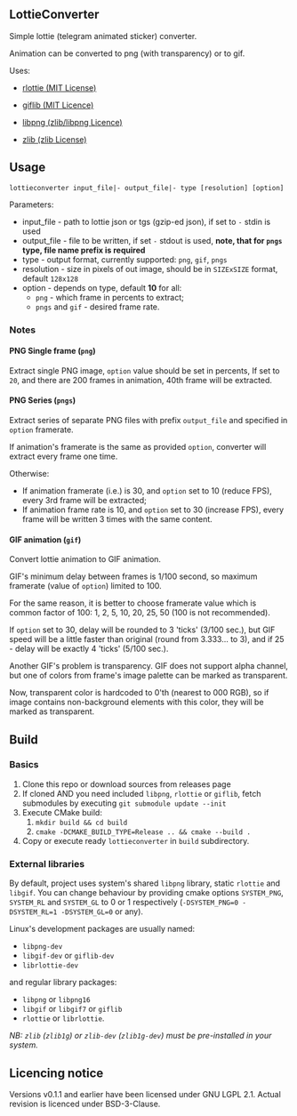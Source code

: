 ## LottieConverter
Simple lottie (telegram animated sticker) converter.

Animation can be converted to png (with transparency) or to gif.

Uses:

* [rlottie (MIT License)](https://github.com/Samsung/rlottie)

* [giflib (MIT Licence)](http://giflib.sourceforge.net)

* [libpng (zlib/libpng Licence)](http://www.libpng.org/pub/png/libpng.html)

* [zlib (zlib License)](https://zlib.net)

## Usage
`lottieconverter input_file|- output_file|- type [resolution] [option]`

Parameters:

* input_file - path to lottie json or tgs (gzip-ed json), if set to `-` stdin is used
* output_file - file to be written, if set `-` stdout is used, **note, that for `pngs` type, file name prefix is required**
* type - output format, currently supported: `png`, `gif`, `pngs`
* resolution - size in pixels of out image, should be in `SIZExSIZE` format, default `128x128`
* option - depends on type, default **10** for all:
    * `png` - which frame in percents to extract;
    * `pngs` and `gif` - desired frame rate.

### Notes
#### PNG Single frame (`png`)
Extract single PNG image, `option` value should be set in percents, 
If set to `20`, and there are 200 frames in animation, 40th frame will be extracted.

#### PNG Series (`pngs`)
Extract series of separate PNG files with prefix `output_file` and specified in `option` framerate.

If animation's framerate is the same as provided `option`, converter will extract every frame one time.

Otherwise:
* If animation framerate (i.e.) is 30, and `option` set to 10 (reduce FPS), 
every 3rd frame will be extracted;
* If animation frame rate is 10, and `option` set to 30 (increase FPS), 
every frame will be written 3 times with the same content.

#### GIF animation (`gif`)
Convert lottie animation to GIF animation.

GIF's minimum delay between frames is 1/100 second, so maximum framerate (value of `option`) limited to 100.

For the same reason, it is better to choose framerate value which is common factor of 100: 1, 2, 5, 10, 20, 25, 50 (100 is not recommended).

If `option` set to 30, delay will be rounded to 3 'ticks' (3/100 sec.), but GIF speed will be a little faster than original (round from 3.333... to 3),
and if 25 - delay will be exactly 4 'ticks' (5/100 sec.).

Another GIF's problem is transparency. GIF does not support alpha channel, 
but one of colors from frame's image palette can be marked as transparent.

Now, transparent color is hardcoded to 0'th (nearest to 000 RGB), so if image contains non-background
elements with this color, they will be marked as transparent.

## Build
### Basics
1. Clone this repo or download sources from releases page
2. If cloned AND you need included `libpng`, `rlottie` or `giflib`, fetch submodules
by executing `git submodule update --init`
3. Execute CMake build:
   1. `mkdir build && cd build`
   2. `cmake -DCMAKE_BUILD_TYPE=Release .. && cmake --build .`
4. Copy or execute ready `lottieconverter` in `build` subdirectory.

### External libraries
By default, project uses system's shared `libpng` library, 
static `rlottie` and `libgif`. 
You can change behaviour by providing cmake options 
`SYSTEM_PNG`, `SYSTEM_RL` and `SYSTEM_GL` to 0 or 1 respectively
(`-DSYSTEM_PNG=0 -DSYSTEM_RL=1 -DSYSTEM_GL=0` or any).

Linux's development packages are usually named:
* `libpng-dev`
* `libgif-dev` or `giflib-dev`
* `librlottie-dev`

and regular library packages:
* `libpng` or `libpng16`
* `libgif` or `libgif7` or `giflib`
* `rlottie` or `librlottie`.

_NB: `zlib` (`zlib1g`) or `zlib-dev` (`zlib1g-dev`) must be pre-installed in your system._

## Licencing notice

Versions v0.1.1 and earlier have been licensed under GNU LGPL 2.1.
Actual revision is licenced under BSD-3-Clause.